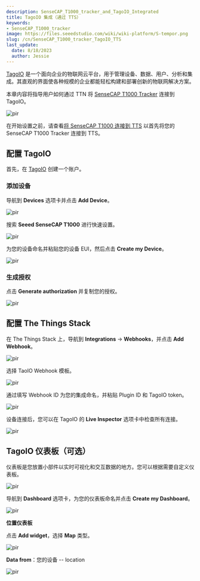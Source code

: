 ```yaml
---
description: SenseCAP_T1000_tracker_and_TagoIO_Integrated
title: TagoIO 集成（通过 TTS）
keywords:
- SenseCAP_T1000_tracker
image: https://files.seeedstudio.com/wiki/wiki-platform/S-tempor.png
slug: /cn/SenseCAP_T1000_tracker_TagoIO_TTS
last_update:
  date: 8/18/2023
  author: Jessie
---
```



[TagoIO](https://tago.io/) 是一个面向企业的物联网云平台，用于管理设备、数据、用户、分析和集成。其直观的界面使各种规模的企业都能轻松构建和部署创新的物联网解决方案。


本章内容将指导用户如何通过 TTN 将 [SenseCAP T1000 Tracker](https://www.seeedstudio.com/SenseCAP-Card-Tracker-T1000-A-p-5697.html) 连接到 TagoIO。

<p style={{textAlign: 'center'}}><img src="https://files.seeedstudio.com/wiki/SenseCAP/Tracker/tagoio.png" alt="pir" width={800} height="auto" /></p>

在开始设置之前，请查看[将 SenseCAP T1000 连接到 TTS](https://wiki.seeedstudio.com/cn/SenseCAP_T1000_tracker_TTN) 以首先将您的 SenseCAP T1000 Tracker 连接到 TTS。


## 配置 TagoIO

首先，在 [TagoIO](https://admin.tago.io/signup) 创建一个账户。


### 添加设备

导航到 **Devices** 选项卡并点击 **Add Device**。

<p style={{textAlign: 'center'}}><img src="https://files.seeedstudio.com/wiki/SenseCAP/Tracker/tagoio_device.png" alt="pir" width={800} height="auto" /></p>


搜索 **Seeed SenseCAP T1000** 进行快速设置。
<p style={{textAlign: 'center'}}><img src="https://files.seeedstudio.com/wiki/SenseCAP/Tracker/tagoio_template.png" alt="pir" width={800} height="auto" /></p>

为您的设备命名并粘贴您的设备 EUI，然后点击 **Create my Device**。

<p style={{textAlign: 'center'}}><img src="https://files.seeedstudio.com/wiki/SenseCAP/Tracker/c_my_device.png" alt="pir" width={800} height="auto" /></p>


### 生成授权

点击 **Generate authorization** 并复制您的授权。


<p style={{textAlign: 'center'}}><img src="https://files.seeedstudio.com/wiki/SenseCAP/Tracker/authorization.png" alt="pir" width={800} height="auto" /></p>


## 配置 The Things Stack


在 The Things Stack 上，导航到 **Integrations** → **Webhooks**，并点击 **Add Webhook**。

<p style={{textAlign: 'center'}}><img src="https://files.seeedstudio.com/wiki/SenseCAP/Tracker/add_webhook1.png" alt="pir" width={800} height="auto" /></p>


选择 TaoIO Webhook 模板。

<p style={{textAlign: 'center'}}><img src="https://files.seeedstudio.com/wiki/SenseCAP/Tracker/TTS_web_IO.png" alt="pir" width={800} height="auto" /></p>


通过填写 Webhook ID 为您的集成命名，并粘贴 Plugin ID 和 TagoIO token。

<p style={{textAlign: 'center'}}><img src="https://files.seeedstudio.com/wiki/SenseCAP/Tracker/webhook_TTS.png" alt="pir" width={800} height="auto" /></p>


设备连接后，您可以在 TagoIO 的 **Live Inspector** 选项卡中检查所有连接。


<p style={{textAlign: 'center'}}><img src="https://files.seeedstudio.com/wiki/SenseCAP/Tracker/live_inspec.png" alt="pir" width={800} height="auto" /></p>

## TagoIO 仪表板（可选）

仪表板是您放置小部件以实时可视化和交互数据的地方。您可以根据需要自定义仪表板。


<p style={{textAlign: 'center'}}><img src="https://files.seeedstudio.com/wiki/SenseCAP/Tracker/tagoio_dash.png" alt="pir" width={800} height="auto" /></p>


导航到 **Dashboard** 选项卡，为您的仪表板命名并点击 **Create my Dashboard**。

<p style={{textAlign: 'center'}}><img src="https://files.seeedstudio.com/wiki/SenseCAP/Tracker/create_dashfortagoio.png" alt="pir" width={800} height="auto" /></p>


**位置仪表板**

点击 **Add widget**，选择 **Map** 类型。

<p style={{textAlign: 'center'}}><img src="https://files.seeedstudio.com/wiki/SenseCAP/Tracker/maptagoio.png" alt="pir" width={800} height="auto" /></p>


**Data from**：您的设备 -- location

<p style={{textAlign: 'center'}}><img src="https://files.seeedstudio.com/wiki/SenseCAP/Tracker/map_done_io.png" alt="pir" width={800} height="auto" /></p>